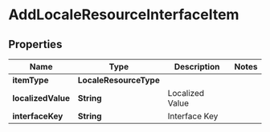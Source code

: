 

# AddLocaleResourceInterfaceItem


## Properties

| Name | Type | Description | Notes |
|------------ | ------------- | ------------- | -------------|
|**itemType** | **LocaleResourceType** |  |  |
|**localizedValue** | **String** | Localized Value |  |
|**interfaceKey** | **String** | Interface Key |  |



